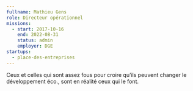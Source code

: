 ```yaml
---
fullname: Mathieu Gens
role: Directeur opérationnel
missions:
  - start: 2017-10-16
    end: 2022-08-31
    status: admin
    employer: DGE
startups:
  - place-des-entreprises
---
```


Ceux et celles qui sont assez fous pour croire qu’ils peuvent changer le développement éco., sont en réalité ceux qui le font.
